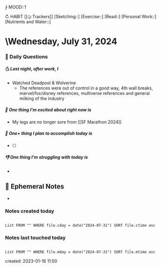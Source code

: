 ⨑ MOOD::1

↻ HABIT [[◶ Trackers]]
[Sketching::]
[Exercise::]
[Read::]
[Personal Work::]
[Nutrients and Water::]

# \Wednesday, July 31, 2024

### 📅 Daily Questions

##### 🌜 Last night, after work, I

- Watched Deadpool & Wolverine
	- The references were out of control in a good way, 4th wall breaks, marvel/fox/disney references, multiverse references and general milking of the industry

##### 🙌 One thing I'm excited about right now is

- My legs are no longer sore from [[SF Marathon 2024]]

##### 🚀 One+ thing I plan to accomplish today is

- [ ]

##### 👎 One thing I'm struggling with today is

-

## 📝 Ephemeral Notes

-

### Notes created today

```dataview

List FROM "" WHERE file.cday = date("2024-07-31") SORT file.ctime asc

```

### Notes last touched today

```dataview

List FROM "" WHERE file.mday = date("2024-07-31") SORT file.mtime asc

```

created: 2023-01-16 11:50
